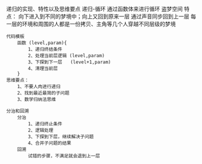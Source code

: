 递归的实现、特性以及思维要点
    递归-循环
    通过函数体来进行循环
    盗梦空间 特点：
        向下进入到不同的梦境中；向上又回到原来一层
        通过声音同步回到上一层
        每一层的环境和周围的人都是一份拷贝、主角等几个人穿越不同层级的梦境

    代码模板
        函数 (level,param){
            1、递归终结条件
            2、处理当前层逻辑 (level,param)
            3、下探到下一层   (level+1,param)
            4、清理当前层
        }
    思维要点：
        1、不要人肉进行递归
        2、找到最近最简的子问题
        3、数学归纳法思维

    分治和回溯
        分治
            1、递归终止条件
            2、逻辑处理
            3、下探到下层，继续解决子问题
            4、合并子问题的结果
        回溯
            试错的步骤，不满足就会退到上一层
